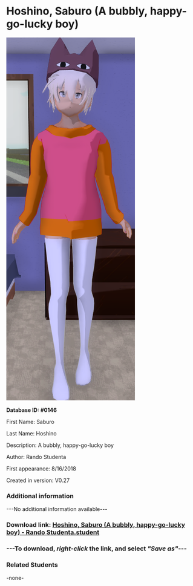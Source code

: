 # Hoshino, Saburo (A bubbly, happy-go-lucky boy)

<img src="../../Files/Images/Hoshino, Saburo (A bubbly, happy-go-lucky boy).png" title="Hoshino, Saburo (A bubbly, happy-go-lucky boy) - Rando Studenta">

**Database ID: #0146**

First Name: Saburo

Last Name: Hoshino

Description: A bubbly, happy-go-lucky boy

Author: Rando Studenta

First appearance: 8/16/2018

Created in version: V0.27

### Additional information

---No additional information available---

### Download link: <a href="https://raw.githubusercontent.com/Arbiter1223/Daigaku-Gurashi-Custom-Students/master/Files/Student%20Files/Hoshino%2C%20Saburo%20(A%20bubbly%2C%20happy-go-lucky%20boy)%20-%20Rando%20Studenta.student">Hoshino, Saburo (A bubbly, happy-go-lucky boy) - Rando Studenta.student</a>

### ---**To download, _right-click_ the link, and select _"Save as"_**---

### Related Students

-none-
